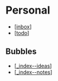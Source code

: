 # Personal

- [[inbox]]
- [[todo]]

## Bubbles

- [[_index--ideas]]
- [[_index--notes]]

[//begin]: # "Autogenerated link references for markdown compatibility"
[inbox]: inbox "Inbox"
[todo]: todo "ToDo"
[_index--ideas]: ideas/_index--ideas "Ideas"
[_index--notes]: notes/_index--notes "Notes"
[//end]: # "Autogenerated link references"

